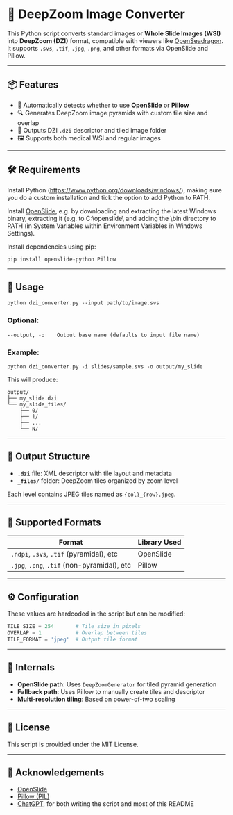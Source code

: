 # 🧭 DeepZoom Image Converter

This Python script converts standard images or **Whole Slide Images (WSI)** into **DeepZoom (DZI)** format, compatible with viewers like [OpenSeadragon](https://openseadragon.github.io/). It supports `.svs`, `.tif`, `.jpg`, `.png`, and other formats via OpenSlide and Pillow.

---

## 📦 Features

- 🧠 Automatically detects whether to use **OpenSlide** or **Pillow**
- 🔍 Generates DeepZoom image pyramids with custom tile size and overlap
- 📁 Outputs DZI `.dzi` descriptor and tiled image folder
- 🖼️ Supports both medical WSI and regular images

---

## 🛠 Requirements

Install Python (https://www.python.org/downloads/windows/), making sure you do a custom installation and tick the option to add Python to PATH.

Install [OpenSlide](https://openslide.org/download/), e.g. by downloading and extracting the latest Windows binary, extracting it (e.g. to C:\openslide\ and adding the \bin directory to PATH (in System Variables within Environment Variables in Windows Settings).

Install dependencies using pip:

```
pip install openslide-python Pillow
```

---

## 🚀 Usage

```
python dzi_converter.py --input path/to/image.svs
```

### Optional:

```
--output, -o    Output base name (defaults to input file name)
```

### Example:

```
python dzi_converter.py -i slides/sample.svs -o output/my_slide
```

This will produce:

```
output/
├── my_slide.dzi
└── my_slide_files/
    ├── 0/
    ├── 1/
    ├── ...
    └── N/
```

---

## 📂 Output Structure

- **`.dzi`** file: XML descriptor with tile layout and metadata
- **`_files/`** folder: DeepZoom tiles organized by zoom level

Each level contains JPEG tiles named as `{col}_{row}.jpeg`.

---

## 🧪 Supported Formats

| Format              | Library Used |
|---------------------|--------------|
| `.ndpi`, `.svs`, `.tif` (pyramidal), etc | OpenSlide     |
| `.jpg`, `.png`, `.tif` (non-pyramidal), etc | Pillow       |

---

## ⚙️ Configuration

These values are hardcoded in the script but can be modified:

```python
TILE_SIZE = 254       # Tile size in pixels
OVERLAP = 1           # Overlap between tiles
TILE_FORMAT = 'jpeg'  # Output tile format
```

---

## 🧠 Internals

- **OpenSlide path**: Uses `DeepZoomGenerator` for tiled pyramid generation
- **Fallback path**: Uses Pillow to manually create tiles and descriptor
- **Multi-resolution tiling**: Based on power-of-two scaling

---

## 📝 License

This script is provided under the MIT License.

---

## 🙌 Acknowledgements

- [OpenSlide](https://openslide.org/)
- [Pillow (PIL)](https://python-pillow.org/)
- [ChatGPT](https://chatgpt.com/), for both writing the script and most of this README
